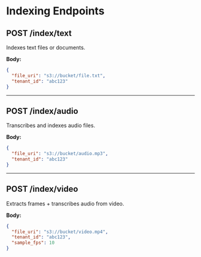 # Indexing Endpoints

## POST /index/text
Indexes text files or documents.  

**Body:**
```json
{
  "file_uri": "s3://bucket/file.txt",
  "tenant_id": "abc123"
}
```

---

## POST /index/audio
Transcribes and indexes audio files.  

**Body:**
```json
{
  "file_uri": "s3://bucket/audio.mp3",
  "tenant_id": "abc123"
}
```

---

## POST /index/video
Extracts frames + transcribes audio from video.  

**Body:**
```json
{
  "file_uri": "s3://bucket/video.mp4",
  "tenant_id": "abc123",
  "sample_fps": 10
}
```
